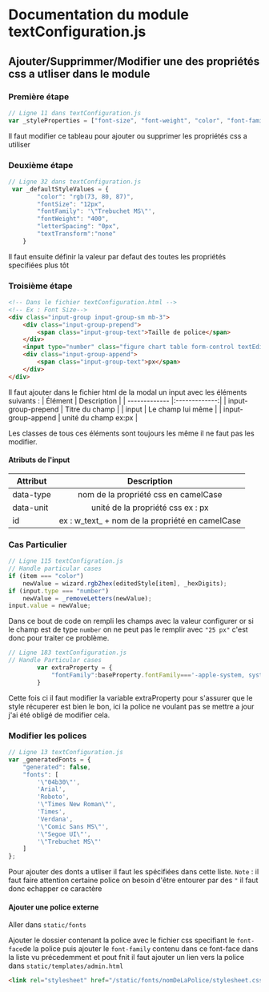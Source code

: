 # Documentation du module textConfiguration.js

## Ajouter/Supprimmer/Modifier une des propriétés css a utliser dans le module

### Première étape

```javascript
// Ligne 11 dans textConfiguration.js
var _styleProperties = ["font-size", "font-weight", "color", "font-family", "letter-spacing", "text-transform"];
```
Il faut modifier ce tableau pour ajouter ou supprimer les propriétés css a utiliser

### Deuxième étape

```javascript
// Ligne 32 dans textConfiguration.js
 var _defaultStyleValues = {
        "color": "rgb(73, 80, 87)",
        "fontSize": "12px",
        "fontFamily": '\"Trebuchet MS\"',
        "fontWeight": "400",
        "letterSpacing": "0px",
        "textTransform":"none"
    }
```
Il faut ensuite définir la valeur par defaut des toutes les propriétés specifiées plus tôt

### Troisième étape

```html
<!-- Dans le fichier textConfiguration.html -->
<!-- Ex : Font Size-->
<div class="input-group input-group-sm mb-3">
    <div class="input-group-prepend">
        <span class="input-group-text">Taille de police</span>
    </div>
    <input type="number" class="figure chart table form-control textEditToBind" data-type="fontSize" data-unit="px" min="1" step="1" id="w_text_fontSize">
    <div class="input-group-append">
        <span class="input-group-text">px</span>
    </div>
</div>
```
Il faut ajouter dans le fichier html de la modal un input avec les éléments suivants : 
| Élément       | Description   |
| ------------- |:-------------:|
| input-group-prepend    | Titre du champ |
| input      | Le champ lui même      |
| input-group-append | unité du champ ex:px     |

Les classes de tous ces éléments sont toujours les même il ne faut pas les modifier.

#### Atributs de l'input

| Attribut       | Description   |
| ------------- |:-------------:|
| data-type    | nom de la propriété css en camelCase |
| data-unit     | unité de la propriété css ex : px      |
| id | ex : w_text_ + nom de la propriété en camelCase     |

### Cas Particulier
```javascript
// Ligne 115 textConfigration.js
// Handle particular cases
if (item === "color")
    newValue = wizard.rgb2hex(editedStyle[item], _hexDigits);
if (input.type === "number")
    newValue = _removeLetters(newValue);
input.value = newValue;
```
Dans ce bout de code on rempli les champs avec la valeur configurer or si le champ est de type `number` on ne peut pas le remplir avec `"25 px"` c'est donc pour traiter ce problème.

```javascript
// Ligne 183 textConfiguration.js
// Handle Particular cases
        var extraProperty = {
            "fontFamily":baseProperty.fontFamily==='-apple-system, system-ui, BlinkMacSystemFont, "Segoe UI", Roboto, "Helvetica Neue", Arial, sans-serif'? _defaultStyleValues.fontFamily : baseProperty["fontFamily"]
        }
```
Cette fois ci il faut modifier la variable extraProperty pour s'assurer que le style récuperer est bien le bon, ici la police ne voulant pas se mettre a jour j'ai été obligé de modifier cela.

### Modifier les polices
```javascript
// Ligne 13 textConfiguration.js
var _generatedFonts = {
    "generated": false,
    "fonts": [
        '\"04b30\"', 
        'Arial', 
        'Roboto', 
        '\"Times New Roman\"', 
        'Times', 
        'Verdana', 
        '\"Comic Sans MS\"', 
        '\"Segoe UI\"',
        '\"Trebuchet MS\"'
    ]
};
```
Pour ajouter des donts a utliser il faut les spécifiées dans cette liste. `Note`  : il faut faire attention certaine police on besoin d'être entourer par des `"` il faut donc echapper ce caractère

#### Ajouter une police externe

Aller dans `static/fonts`

Ajouter le dossier contenant la police avec le fichier css specifiant le `font-face`de la police puis ajouter le `font-family` contenu dans ce font-face dans la liste vu précedemment et pout fnit il faut ajouter
un lien vers la police dans `static/templates/admin.html`

```html 
<link rel="stylesheet" href="/static/fonts/nomDeLaPolice/stylesheet.css">
```  